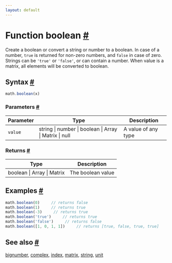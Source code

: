 ```yaml
---
layout: default
---
```


<!-- Note: This file is automatically generated from source code comments. Changes made in this file will be overridden. -->

<h1 id="function-boolean">Function boolean <a href="#function-boolean" title="Permalink">#</a></h1>

Create a boolean or convert a string or number to a boolean.
In case of a number, `true` is returned for non-zero numbers, and `false` in
case of zero.
Strings can be `'true'` or `'false'`, or can contain a number.
When value is a matrix, all elements will be converted to boolean.


<h2 id="syntax">Syntax <a href="#syntax" title="Permalink">#</a></h2>

```js
math.boolean(x)
```

<h3 id="parameters">Parameters <a href="#parameters" title="Permalink">#</a></h3>

Parameter | Type | Description
--------- | ---- | -----------
`value` | string &#124; number &#124; boolean &#124; Array &#124; Matrix &#124; null | A value of any type

<h3 id="returns">Returns <a href="#returns" title="Permalink">#</a></h3>

Type | Description
---- | -----------
boolean &#124; Array &#124; Matrix | The boolean value


<h2 id="examples">Examples <a href="#examples" title="Permalink">#</a></h2>

```js
math.boolean(0)     // returns false
math.boolean(1)     // returns true
math.boolean(-3)     // returns true
math.boolean('true')     // returns true
math.boolean('false')     // returns false
math.boolean([1, 0, 1, 1])     // returns [true, false, true, true]
```


<h2 id="see-also">See also <a href="#see-also" title="Permalink">#</a></h2>

[bignumber](bignumber.html),
[complex](complex.html),
[index](index.html),
[matrix](matrix.html),
[string](string.html),
[unit](unit.html)
